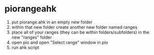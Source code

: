 # piorangeahk

1. put piorange.ahk in an empty new folder
2. within that new folder create another new folder named ranges
3. place all of your ranges (they can be within folders/subfolders) in the new "ranges" folder 
4. open pio and open "Select range" window in pio
5. run ahk script
